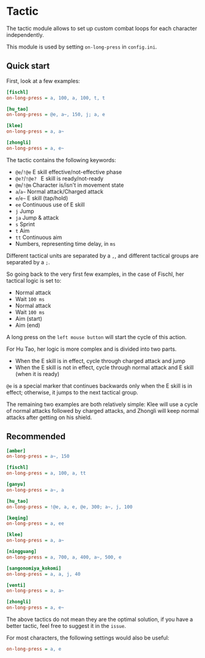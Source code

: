 # Tactic

The tactic module allows to set up custom combat loops for each character independently.

This module is used by setting `on-long-press` in `config.ini`.

## Quick start

First, look at a few examples:

```ini
[fischl]
on-long-press = a, 100, a, 100, t, t

[hu_tao]
on-long-press = @e, a~, 150, j; a, e

[klee]
on-long-press = a, a~

[zhongli]
on-long-press = a, e~
```

The tactic contains the following keywords:

- `@e`/`!@e` E skill effective/not-effective phase
- `@e?`/`!@e? ` E skill is ready/not-ready
- `@m`/`!@m` Character is/isn't in movement state
- `a`/`a~` Normal attack/Charged attack
- `e`/`e~` E skill (tap/hold)
- `ee` Continuous use of E skill
- `j` Jump
- `ja` Jump & attack
- `s` Sprint
- `t` Aim
- `tt` Continuous aim
- Numbers, representing time delay, in `ms`

Different tactical units are separated by a `,`, and different tactical groups are separated by a `;`.

So going back to the very first few examples, in the case of Fischl, her tactical logic is set to:

- Normal attack
- Wait `100 ms`
- Normal attack
- Wait `100 ms`
- Aim (start)
- Aim (end)

A long press on the `left mouse button` will start the cycle of this action.

For Hu Tao, her logic is more complex and is divided into two parts.

- When the E skill is in effect, cycle through charged attack and jump
- When the E skill is not in effect, cycle through normal attack and E skill (when it is ready)

`@e` is a special marker that continues backwards only when the E skill is in effect; otherwise, it jumps to the next tactical group.

The remaining two examples are both relatively simple: Klee will use a cycle of normal attacks followed by charged attacks, and Zhongli will keep normal attacks after getting on his shield.

## Recommended

```ini
[amber]
on-long-press = a~, 150

[fischl]
on-long-press = a, 100, a, tt

[ganyu]
on-long-press = a~, a

[hu_tao]
on-long-press = !@e, a, e, @e, 300; a~, j, 100

[keqing]
on-long-press = a, ee

[klee]
on-long-press = a, a~

[ningguang]
on-long-press = a, 700, a, 400, a~, 500, e

[sangonomiya_kokomi]
on-long-press = a, a, j, 40

[venti]
on-long-press = a, a~

[zhongli]
on-long-press = a, e~
```

The above tactics do not mean they are the optimal solution, if you have a better tactic, feel free to suggest it in the `issue`.

For most characters, the following settings would also be useful:

```ini
on-long-press = a, e
```